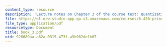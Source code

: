 ```yaml
---
content_type: resource
description: 'Lecture notes on Chapter 3 of the course text: Quantization.'
file: https://ol-ocw-studio-app-qa.s3.amazonaws.com/courses/6-450-principles-of-digital-communications-i-fall-2006/926689aaa62a0315473fa9b982de1b07_book_3.pdf
file_type: application/pdf
resourcetype: Document
title: book_3.pdf
uid: 926689aa-a62a-0315-473f-a9b982de1b07
---
```

